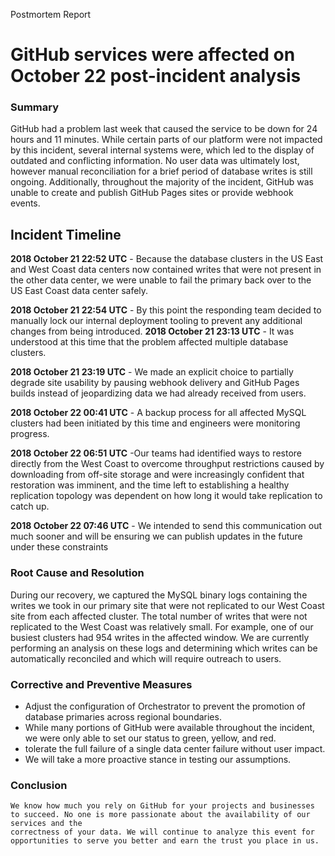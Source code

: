 Postmortem Report

# GitHub services were affected on October 22  post-incident analysis

### Summary

GitHub had a problem last week that caused the service to be down for 24 hours and 11 minutes. While certain parts of our platform were not impacted by this incident,
several internal systems were, which led to the display of outdated and conflicting information. No user data was ultimately lost, however manual reconciliation for a
brief period of database writes is still ongoing. Additionally, throughout the majority of the incident, GitHub was unable to create and publish GitHub Pages sites or
provide webhook events.


## Incident Timeline
**2018 October 21 22:52 UTC** - Because the database clusters in the US East and West Coast data centers now contained writes that were not present in the other data center, we were unable to fail the primary back over to the US East Coast data center safely.

**2018 October 21 22:54 UTC** - By this point the responding team decided to manually lock our internal deployment tooling to prevent any additional changes from being introduced.
**2018 October 21 23:13 UTC** - It was understood at this time that the problem affected multiple database clusters.

**2018 October 21 23:19 UTC** - We made an explicit choice to partially degrade site usability by pausing webhook delivery and GitHub Pages builds instead of jeopardizing data we had already received from users.

**2018 October 22 00:41 UTC** - A backup process for all affected MySQL clusters had been initiated by this time and engineers were monitoring progress.

**2018 October 22 06:51 UTC** -Our teams had identified ways to restore directly from the West Coast to overcome throughput restrictions caused by downloading from off-site storage and were increasingly confident that restoration was imminent, and the time left to establishing a healthy replication topology was dependent on how long it would take replication to catch up.

**2018 October 22 07:46 UTC** - We intended to send this communication out much sooner and will be ensuring we can publish updates in the future under these constraints

### Root Cause and Resolution
 During our recovery, we captured the MySQL binary logs containing the writes we took in our primary site that were not replicated to our West Coast site from
each affected cluster. The total number of writes that were not replicated to the West Coast was relatively small. For example, one of our busiest clusters had
954 writes in the affected window. We are currently performing an analysis on these logs and determining which writes can be automatically reconciled and which will
require outreach to users.

### Corrective and Preventive Measures
- Adjust the configuration of Orchestrator to prevent the promotion of database primaries across regional boundaries.
- While many portions of GitHub were available throughout the incident, we were only able to set our status to green, yellow, and red.
- tolerate the full failure of a single data center failure without user impact.
- We will take a more proactive stance in testing our assumptions.

### Conclusion
    We know how much you rely on GitHub for your projects and businesses to succeed. No one is more passionate about the availability of our services and the 
    correctness of your data. We will continue to analyze this event for opportunities to serve you better and earn the trust you place in us.
